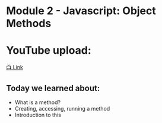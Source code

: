 # Module 2 - Javascript: Object Methods

# YouTube upload:
[📺 Link](https://youtu.be/_wyKQbF-uCM)


## Today we learned about:
  - What is a method?
  - Creating, accessing, running a method
  - Introduction to this